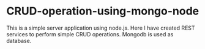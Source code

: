 # CRUD-operation-using-mongo-node
This is a simple server application using node.js. Here I have created REST services to perform simple CRUD operations. Mongodb is used as database.
